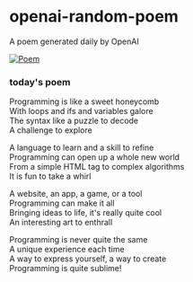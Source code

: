 
# openai-random-poem
 A poem generated daily by OpenAI

[![Poem](https://github.com/fbiego/openai-random-poem/actions/workflows/main.yml/badge.svg)](https://github.com/fbiego/openai-random-poem/actions/workflows/main.yml)

### today's poem  
  
Programming is like a sweet honeycomb  
With loops and ifs and variables galore  
The syntax like a puzzle to decode  
A challenge to explore  
  
A language to learn and a skill to refine  
Programming can open up a whole new world  
From a simple HTML tag to complex algorithms  
It is fun to take a whirl  
  
A website, an app, a game, or a tool  
Programming can make it all  
Bringing ideas to life, it's really quite cool  
An interesting art to enthrall   
  
Programming is never quite the same  
A unique experience each time  
A way to express yourself, a way to create  
Programming is quite sublime!